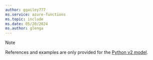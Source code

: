 ```yaml
---
author: ggailey777
ms.service: azure-functions
ms.topic: include
ms.date: 05/20/2024
ms.author: glenga
---
```

> [!NOTE]  
> References and examples are only provided for the [Python v2 model](../articles/azure-functions/functions-reference-python.md?pivots=python-mode-decorators#development-options).